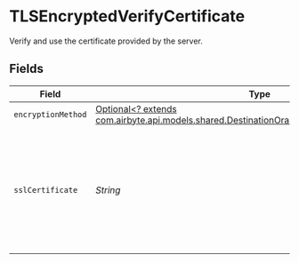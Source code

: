 # TLSEncryptedVerifyCertificate

Verify and use the certificate provided by the server.


## Fields

| Field                                                                                                                                                         | Type                                                                                                                                                          | Required                                                                                                                                                      | Description                                                                                                                                                   |
| ------------------------------------------------------------------------------------------------------------------------------------------------------------- | ------------------------------------------------------------------------------------------------------------------------------------------------------------- | ------------------------------------------------------------------------------------------------------------------------------------------------------------- | ------------------------------------------------------------------------------------------------------------------------------------------------------------- |
| `encryptionMethod`                                                                                                                                            | [Optional<? extends com.airbyte.api.models.shared.DestinationOracleSchemasEncryptionMethod>](../../models/shared/DestinationOracleSchemasEncryptionMethod.md) | :heavy_minus_sign:                                                                                                                                            | N/A                                                                                                                                                           |
| `sslCertificate`                                                                                                                                              | *String*                                                                                                                                                      | :heavy_check_mark:                                                                                                                                            | Privacy Enhanced Mail (PEM) files are concatenated certificate containers frequently used in certificate installations.                                       |